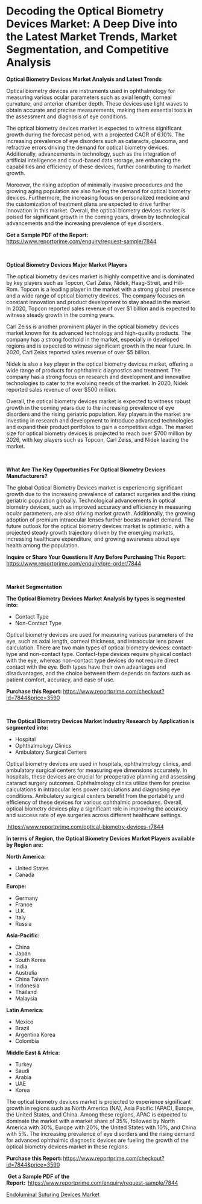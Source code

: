 <p><h1>Decoding the Optical Biometry Devices Market: A Deep Dive into the Latest Market Trends, Market Segmentation, and Competitive Analysis</h1></p><p><strong>Optical Biometry Devices Market Analysis and Latest Trends</strong></p>
<p><p>Optical biometry devices are instruments used in ophthalmology for measuring various ocular parameters such as axial length, corneal curvature, and anterior chamber depth. These devices use light waves to obtain accurate and precise measurements, making them essential tools in the assessment and diagnosis of eye conditions.</p><p>The optical biometry devices market is expected to witness significant growth during the forecast period, with a projected CAGR of 6.10%. The increasing prevalence of eye disorders such as cataracts, glaucoma, and refractive errors driving the demand for optical biometry devices. Additionally, advancements in technology, such as the integration of artificial intelligence and cloud-based data storage, are enhancing the capabilities and efficiency of these devices, further contributing to market growth.</p><p>Moreover, the rising adoption of minimally invasive procedures and the growing aging population are also fueling the demand for optical biometry devices. Furthermore, the increasing focus on personalized medicine and the customization of treatment plans are expected to drive further innovation in this market. Overall, the optical biometry devices market is poised for significant growth in the coming years, driven by technological advancements and the increasing prevalence of eye disorders.</p></p>
<p><strong>Get a Sample PDF of the Report:&nbsp;</strong> <a href="https://www.reportprime.com/enquiry/request-sample/7844">https://www.reportprime.com/enquiry/request-sample/7844</a></p>
<p>&nbsp;</p>
<p><strong>Optical Biometry Devices Major Market Players</strong></p>
<p><p>The optical biometry devices market is highly competitive and is dominated by key players such as Topcon, Carl Zeiss, Nidek, Haag-Streit, and Hill-Rom. Topcon is a leading player in the market with a strong global presence and a wide range of optical biometry devices. The company focuses on constant innovation and product development to stay ahead in the market. In 2020, Topcon reported sales revenue of over $1 billion and is expected to witness steady growth in the coming years.</p><p>Carl Zeiss is another prominent player in the optical biometry devices market known for its advanced technology and high-quality products. The company has a strong foothold in the market, especially in developed regions and is expected to witness significant growth in the near future. In 2020, Carl Zeiss reported sales revenue of over $5 billion.</p><p>Nidek is also a key player in the optical biometry devices market, offering a wide range of products for ophthalmic diagnostics and treatment. The company has a strong focus on research and development and innovative technologies to cater to the evolving needs of the market. In 2020, Nidek reported sales revenue of over $500 million.</p><p>Overall, the optical biometry devices market is expected to witness robust growth in the coming years due to the increasing prevalence of eye disorders and the rising geriatric population. Key players in the market are investing in research and development to introduce advanced technologies and expand their product portfolios to gain a competitive edge. The market size for optical biometry devices is projected to reach over $700 million by 2026, with key players such as Topcon, Carl Zeiss, and Nidek leading the market.</p></p>
<p>&nbsp;</p>
<p><strong>What Are The Key Opportunities For Optical Biometry Devices Manufacturers?</strong></p>
<p><p>The global Optical Biometry Devices market is experiencing significant growth due to the increasing prevalence of cataract surgeries and the rising geriatric population globally. Technological advancements in optical biometry devices, such as improved accuracy and efficiency in measuring ocular parameters, are also driving market growth. Additionally, the growing adoption of premium intraocular lenses further boosts market demand. The future outlook for the optical biometry devices market is optimistic, with a projected steady growth trajectory driven by the emerging markets, increasing healthcare expenditure, and growing awareness about eye health among the population.</p></p>
<p><strong>Inquire or Share Your Questions If Any Before Purchasing This Report:</strong> <a href="https://www.reportprime.com/enquiry/pre-order/7844">https://www.reportprime.com/enquiry/pre-order/7844</a></p>
<p>&nbsp;</p>
<p><strong>Market Segmentation</strong></p>
<p><strong>The Optical Biometry Devices Market Analysis by types is segmented into:</strong></p>
<p><ul><li>Contact Type</li><li>Non-Contact Type</li></ul></p>
<p><p>Optical biometry devices are used for measuring various parameters of the eye, such as axial length, corneal thickness, and intraocular lens power calculation. There are two main types of optical biometry devices: contact-type and non-contact type. Contact-type devices require physical contact with the eye, whereas non-contact type devices do not require direct contact with the eye. Both types have their own advantages and disadvantages, and the choice between them depends on factors such as patient comfort, accuracy, and ease of use.</p></p>
<p><strong>Purchase this Report:&nbsp;</strong><a href="https://www.reportprime.com/checkout?id=7844&price=3590">https://www.reportprime.com/checkout?id=7844&price=3590</a></p>
<p>&nbsp;</p>
<p><strong>The Optical Biometry Devices Market Industry Research by Application is segmented into:</strong></p>
<p><ul><li>Hospital</li><li>Ophthalmology Clinics</li><li>Ambulatory Surgical Centers</li></ul></p>
<p><p>Optical biometry devices are used in hospitals, ophthalmology clinics, and ambulatory surgical centers for measuring eye dimensions accurately. In hospitals, these devices are crucial for preoperative planning and assessing cataract surgery outcomes. Ophthalmology clinics utilize them for precise calculations in intraocular lens power calculations and diagnosing eye conditions. Ambulatory surgical centers benefit from the portability and efficiency of these devices for various ophthalmic procedures. Overall, optical biometry devices play a significant role in improving the accuracy and success rate of eye surgeries across different healthcare settings.</p></p>
<p><a href="https://www.reportprime.com/optical-biometry-devices-r7844">&nbsp;https://www.reportprime.com/optical-biometry-devices-r7844</a></p>
<p><strong>In terms of Region, the Optical Biometry Devices Market Players available by Region are:</strong></p>
<p>
    <p> <strong> North America: </strong>
        <ul>
            <li>United States</li>
            <li>Canada</li>
        </ul>
        </p> 
    <p> <strong> Europe: </strong>
        <ul>
            <li>Germany</li>
            <li>France</li>
            <li>U.K.</li>
            <li>Italy</li>
            <li>Russia</li>
        </ul>
        </p> 
    <p> <strong> Asia-Pacific: </strong>
        <ul>
            <li>China</li>
            <li>Japan</li>
            <li>South Korea</li>
            <li>India</li>
            <li>Australia</li>
            <li>China Taiwan</li>
            <li>Indonesia</li>
            <li>Thailand</li>
            <li>Malaysia</li>
        </ul>
        </p> 
    <p> <strong> Latin America: </strong>
        <ul>
            <li>Mexico</li>
            <li>Brazil</li>
            <li>Argentina Korea</li>
            <li>Colombia</li>
        </ul>
        </p> 
    <p> <strong> Middle East & Africa: </strong>
        <ul>
            <li>Turkey</li>
            <li>Saudi</li>
            <li>Arabia</li>
            <li>UAE</li>
            <li>Korea</li>
        </ul>
    </p>
    </p>
<p><p>The optical biometry devices market is projected to experience significant growth in regions such as North America (NA), Asia Pacific (APAC), Europe, the United States, and China. Among these regions, APAC is expected to dominate the market with a market share of 35%, followed by North America with 30%, Europe with 20%, the United States with 10%, and China with 5%. The increasing prevalence of eye disorders and the rising demand for advanced ophthalmic diagnostic devices are fueling the growth of the optical biometry devices market in these regions.</p></p>
<p><strong>Purchase this Report: </strong><a href="https://www.reportprime.com/checkout?id=7844&price=3590">https://www.reportprime.com/checkout?id=7844&price=3590</a></p>
<p>&nbsp;<strong>Get a Sample PDF of the Report:&nbsp;&nbsp;</strong><a href="https://www.reportprime.com/enquiry/request-sample/7844">https://www.reportprime.com/enquiry/request-sample/7844</a></p>
<p><strong></strong></p>
<p><p><a href="https://github.com/BryceTownsendr/Market-Research-Report-List-4/blob/main/endoluminal-suturing-devices-market.md">Endoluminal Suturing Devices Market</a></p></p>